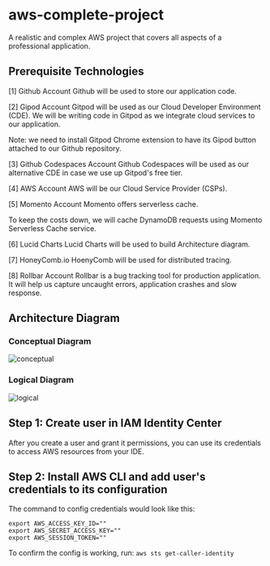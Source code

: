 # aws-complete-project
A realistic and complex AWS project that covers all aspects of a professional application.


## Prerequisite Technologies

[1] Github Account
Github will be used to store our application code.

[2] Gipod Account
Gitpod will be used as our Cloud Developer Environment (CDE).
We will be writing code in Gitpod as we integrate cloud services to our application.

Note: we need to install Gitpod Chrome extension to have its Gipod button attached to our Github repository.

[3] Github Codespaces Account
Github Codespaces will be used as our alternative CDE in case we use up Gitpod's free tier.

[4] AWS Account
AWS will be our Cloud Service Provider (CSPs).

[5] Momento Account
Momento offers serverless cache.

To keep the costs down, we will cache DynamoDB requests using Momento Serverless Cache service.

[6] Lucid Charts
Lucid Charts will be used to build Architecture diagram.

[7] HoneyComb.io
HoenyComb will be used for distributed tracing.

[8] Rollbar Account
Rollbar is a bug tracking tool for production application. It will help us capture uncaught errors, application crashes and slow response.


## Architecture Diagram

### Conceptual Diagram

![conceptual](https://github.com/Tai-Chi-Bui/aws-complete-project/assets/75408677/1ddb0dc7-f695-44bb-8603-3d26c68f6873)

### Logical Diagram

![logical](https://github.com/Tai-Chi-Bui/aws-complete-project/assets/75408677/9ff29aa7-c7cc-40a3-b2b3-26e666321ca0)



## Step 1: Create user in IAM Identity Center

After you create a user and grant it permissions, you can use its credentials to access AWS resources from your IDE.

## Step 2: Install AWS CLI and add user's credentials to its configuration

The command to config credentials would look like this:

```
export AWS_ACCESS_KEY_ID=""
export AWS_SECRET_ACCESS_KEY=""
export AWS_SESSION_TOKEN=""

```

To confirm the config is working, run: ```aws sts get-caller-identity```
